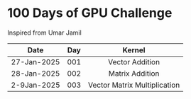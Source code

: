 # 100 Days of GPU Challenge

Inspired from Umar Jamil

| Date | Day | Kernel |
|:---:|:---:|:---:|
|27-Jan-2025|001| Vector Addition|
|28-Jan-2025|002| Matrix Addition|
|2-9Jan-2025|003| Vector Matrix Multiplication|

